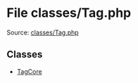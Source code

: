 File classes/Tag.php
=========

Source: [classes/Tag.php](https://github.com/PrestaShop/PrestaShop/blob/1.6.0.12/classes/Tag.php)


Classes
-------

* [TagCore](class.TagCore.md)

